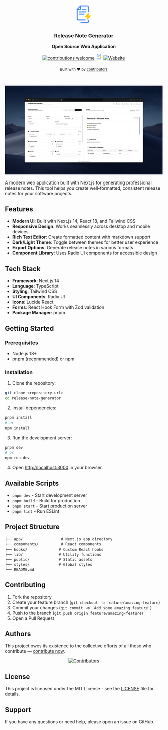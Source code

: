 <div align="center">
  <a href="https://s.dpway.io/release-note-generator">
    <img
      src="./public/favicon.svg"
      alt="API Lab"
      height="64"
    />
  </a>
  <h3>
    <b>
      Release Note Generator
    </b>
  </h3>
  <b>
    Open Source Web Application
  </b>
  <p>

[![contributions welcome](https://img.shields.io/badge/contributions-welcome-brightgreen?logo=github)](CODE_OF_CONDUCT.md) <a href="https://s.dpway.io/release-note-generator"><img src="./public/favicon.svg" alt="API Lab" height="20" /></a> [![Website](https://img.shields.io/website?url=https%3A%2F%2Fjumpshare.com%2Fs%2FOMUCZegUZd7IkKpNnccW)](https://s.dpway.io/release-note-generator)

  </p>
  <p>
    <sub>
      Built with ❤︎ by
      <a href="https://github.com/luongquochai/release-note-generator/graphs/contributors">
        contributors
      </a>
    </sub>
  </p>
  <br />
  <p>
    <a href="https://s.dpway.io/release-note-generator">
      <picture>
        <source media="(prefers-color-scheme: dark)" srcset="./public/images/image.png">
        <source media="(prefers-color-scheme: light)" srcset="./public/images/image.png">
        <img alt="Release Note Generator" src="./public/images/image.png">
      </picture>
    </a>
  </p>
</div>

A modern web application built with Next.js for generating professional release notes. This tool helps you create well-formatted, consistent release notes for your software projects.

## Features

- **Modern UI**: Built with Next.js 14, React 18, and Tailwind CSS
- **Responsive Design**: Works seamlessly across desktop and mobile devices
- **Rich Text Editor**: Create formatted content with markdown support
- **Dark/Light Theme**: Toggle between themes for better user experience
- **Export Options**: Generate release notes in various formats
- **Component Library**: Uses Radix UI components for accessible design

## Tech Stack

- **Framework**: Next.js 14
- **Language**: TypeScript
- **Styling**: Tailwind CSS
- **UI Components**: Radix UI
- **Icons**: Lucide React
- **Forms**: React Hook Form with Zod validation
- **Package Manager**: pnpm

## Getting Started

### Prerequisites

- Node.js 18+ 
- pnpm (recommended) or npm

### Installation

1. Clone the repository:
```bash
git clone <repository-url>
cd release-note-generator
```

2. Install dependencies:
```bash
pnpm install
# or
npm install
```

3. Run the development server:
```bash
pnpm dev
# or
npm run dev
```

4. Open [http://localhost:3000](http://localhost:3000) in your browser.

## Available Scripts

- `pnpm dev` - Start development server
- `pnpm build` - Build for production
- `pnpm start` - Start production server
- `pnpm lint` - Run ESLint

## Project Structure

```
├── app/                 # Next.js app directory
├── components/          # React components
├── hooks/              # Custom React hooks
├── lib/                # Utility functions
├── public/             # Static assets
├── styles/             # Global styles
└── README.md
```

## Contributing

1. Fork the repository
2. Create your feature branch (`git checkout -b feature/amazing-feature`)
3. Commit your changes (`git commit -m 'Add some amazing feature'`)
4. Push to the branch (`git push origin feature/amazing-feature`)
5. Open a Pull Request


## Authors

This project owes its existence to the collective efforts of all those who contribute — [contribute now](CONTRIBUTING.md).

<div align="center">
  <a href="https://github.com/luongquochai/apilab">
    <img src="https://contrib.rocks/image?repo=luongquochai/apilab"
      alt="Contributors"
      width="48"
       />
  </a>
</div>


## License

This project is licensed under the MIT License - see the [LICENSE](LICENSE) file for details.

## Support

If you have any questions or need help, please open an issue on GitHub.
